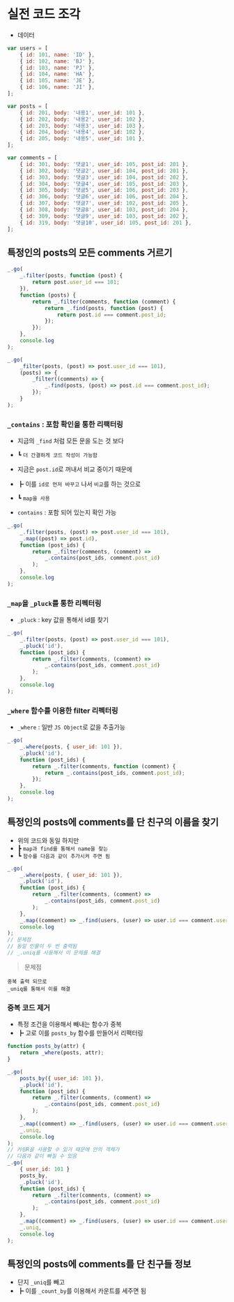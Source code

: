 # 실전 코드 조각

- 데이터

```js
var users = [
	{ id: 101, name: 'ID' },
	{ id: 102, name: 'BJ' },
	{ id: 103, name: 'PJ' },
	{ id: 104, name: 'HA' },
	{ id: 105, name: 'JE' },
	{ id: 106, name: 'JI' },
];

var posts = [
	{ id: 201, body: '내용1', user_id: 101 },
	{ id: 202, body: '내용2', user_id: 102 },
	{ id: 203, body: '내용3', user_id: 103 },
	{ id: 204, body: '내용4', user_id: 102 },
	{ id: 205, body: '내용5', user_id: 101 },
];

var comments = [
	{ id: 301, body: '댓글1', user_id: 105, post_id: 201 },
	{ id: 302, body: '댓글2', user_id: 104, post_id: 201 },
	{ id: 303, body: '댓글3', user_id: 104, post_id: 202 },
	{ id: 304, body: '댓글4', user_id: 105, post_id: 203 },
	{ id: 305, body: '댓글5', user_id: 106, post_id: 203 },
	{ id: 306, body: '댓글6', user_id: 106, post_id: 204 },
	{ id: 307, body: '댓글7', user_id: 102, post_id: 205 },
	{ id: 308, body: '댓글8', user_id: 103, post_id: 204 },
	{ id: 309, body: '댓글9', user_id: 103, post_id: 202 },
	{ id: 319, body: '댓글10', user_id: 105, post_id: 201 },
];
```

## 특정인의 posts의 모든 comments 거르기

```js
_.go(
	_.filter(posts, function (post) {
		return post.user_id === 101;
	}),
	function (posts) {
		return _.filter(comments, function (comment) {
			return _.find(posts, function (post) {
				return post.id === comment.post_id;
			});
		});
	},
	console.log
);

_.go(
	_filter(posts, (post) => post.user_id === 101),
	(posts) => {
		_filter((comments) => {
			_.find(posts, (post) => post.id === comment.post_id);
		});
	}
);
```

### `_contains` : 포함 확인을 통한 리팩터링

- 지금의 `_find` 처럼 모든 문을 도는 것 보다
- ┗ `더 간결하게 코드 작성이 가능함`

- 지금은 `post.id`로 꺼내서 비교 중이기 때문에
- ┣ 이를 `id로 먼저 바꾸고` 나서 `비교`를 하는 것으로
- ┗ `map을 사용`

- `contains` : 포함 되어 있는지 확인 가능

```js
_.go(
	_.filter(posts, (post) => post.user_id === 101),
	_.map((post) => post.id),
	function (post_ids) {
		return _.filter(comments, (comment) =>
			_.contains(post_ids, comment.post_id)
		);
	},
	console.log
);
```

### `_map`을 `_pluck`를 통한 리펙터링

- `_pluck` : key 값을 통해서 id를 찾기

```js
_.go(
	_.filter(posts, (post) => post.user_id === 101),
	_.pluck('id'),
	function (post_ids) {
		return _.filter(comments, (comment) =>
			_.contains(post_ids, comment.post_id)
		);
	},
	console.log
);
```

### `_where` 함수를 이용한 filter 리펙터링

- `_where` : 일반 `JS Object`로 값을 추출가능

```js
_.go(
	_.where(posts, { user_id: 101 }),
	_.pluck('id'),
	function (post_ids) {
		return _.filter(comments, function (comment) {
			return _.contains(post_ids, comment.post_id);
		});
	},
	console.log
);
```

## 특정인의 posts에 comments를 단 친구의 이름을 찾기

- 위의 코드와 동일 하지만
- ┣ `map과 find를 통해서 name을 찾는`
- ┗ `함수를 다음과 같이 추가시켜 주면 됨`

```js
_.go(
	_.where(posts, { user_id: 101 }),
	_.pluck('id'),
	function (post_ids) {
		return _.filter(comments, (comment) =>
			_.contains(post_ids, comment.post_id)
		);
	},
	_.map((comment) => _.find(users, (user) => user.id === comment.user_id).name),
	console.log
);
// 문제점
// 동일 인물이 두 번 출력됨
// _.uniq를 사용해서 이 문제를 해결
```

> 문제점

    중복 출력 되므로
    _uniq를 통해서 이를 해결

### 중복 코드 제거

- 특정 조건을 이용해서 빼내는 함수가 중복
- ┣ 고로 이를 `posts_by` 함수를 만들어서 리팩터링

```js
function posts_by(attr) {
	return _where(posts, attr);
}

_.go(
	posts_by({ user_id: 101 }),
	_.pluck('id'),
	function (post_ids) {
		return _.filter(comments, (comment) =>
			_.contains(post_ids, comment.post_id)
		);
	},
	_.map((comment) => _.find(users, (user) => user.id === comment.user_id).name),
	_.uniq,
	console.log
);
// 커링R을 사용할 수 있기 때문에 안의 객체가
// 다음과 같이 빠질 수 있음
_.go(
	{ user_id: 101 }
	posts_by,
	_.pluck('id'),
	function (post_ids) {
		return _.filter(comments, (comment) =>
			_.contains(post_ids, comment.post_id)
		);
	},
	_.map((comment) => _.find(users, (user) => user.id === comment.user_id).name),
	_.uniq,
	console.log
);
```

## 특정인의 posts에 comments를 단 친구들 정보

- 단지 `_uniq`를 빼고
- ┣ 이를 `_count_by`를 이용해서 카운트를 세주면 됨
